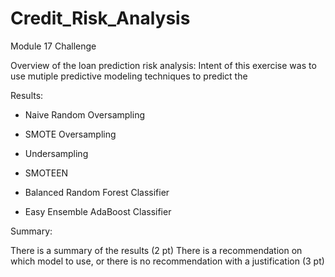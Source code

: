 # Credit_Risk_Analysis
Module 17 Challenge

Overview of the loan prediction risk analysis:
Intent of this exercise was to use mutiple predictive modeling techniques to predict the 

Results:

- Naive Random Oversampling

- SMOTE Oversampling

- Undersampling

- SMOTEEN

- Balanced Random Forest Classifier

- Easy Ensemble AdaBoost Classifier

Summary:

There is a summary of the results (2 pt)
There is a recommendation on which model to use, or there is no recommendation with a justification (3 pt)

